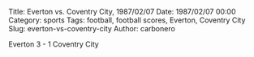 Title: Everton vs. Coventry City, 1987/02/07
Date: 1987/02/07 00:00
Category: sports
Tags: football, football scores, Everton, Coventry City
Slug: everton-vs-coventry-city
Author: carbonero


Everton 3 - 1 Coventry City
